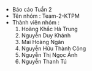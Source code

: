 - Báo cáo Tuần 2
- Tên nhóm : Team-2-KTPM
- Thành viên nhóm :
   1. Hoàng Khắc Hà Trung
   2. Nguyễn Duy Khánh
   3. Mai Hoàng Ngân
   4. Nguyễn Hữu Thành Công
   5. Nguyễn Thị Ngọc Ánh
   6. Nguyễn Thanh Tú
      
